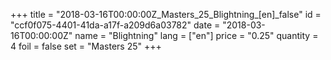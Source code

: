 +++
title = "2018-03-16T00:00:00Z_Masters_25_Blightning_[en]_false"
id = "ccf0f075-4401-41da-a17f-a209d6a03782"
date = "2018-03-16T00:00:00Z"
name = "Blightning"
lang = ["en"]
price = "0.25"
quantity = 4
foil = false
set = "Masters 25"
+++
